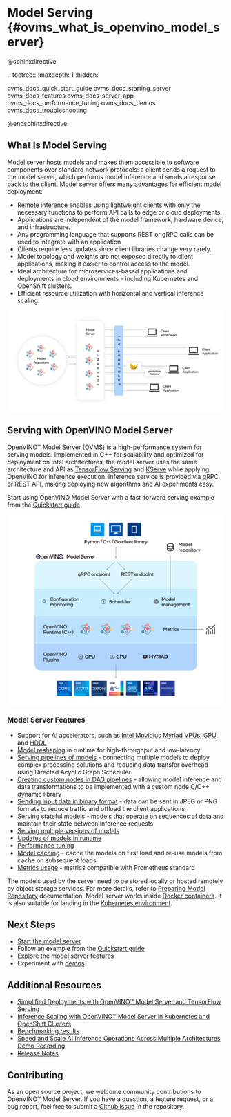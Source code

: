 # Model Serving {#ovms_what_is_openvino_model_server}

@sphinxdirective

.. toctree::
   :maxdepth: 1
   :hidden:

   ovms_docs_quick_start_guide
   ovms_docs_starting_server
   ovms_docs_features
   ovms_docs_server_app
   ovms_docs_performance_tuning
   ovms_docs_demos
   ovms_docs_troubleshooting

@endsphinxdirective

## What Is Model Serving

Model server hosts models and makes them accessible to software components over standard network protocols: a client sends a request to the model server, which performs model inference and sends a response back to the client. Model server offers many advantages for efficient model deployment: 

- Remote inference enables using lightweight clients with only the necessary functions to perform API calls to edge or cloud deployments.
- Applications are independent of the model framework, hardware device, and infrastructure.
- Any programming language that supports REST or gRPC calls can be used to integrate with an application
- Clients require less updates since client libraries change very rarely.
- Model topology and weights are not exposed directly to client applications, making it easier to control access to the model.
- Ideal architecture for microservices-based applications and deployments in cloud environments – including Kubernetes and OpenShift clusters.
- Efficient resource utilization with horizontal and vertical inference scaling.

![OVMS diagram](ovms_diagram.png)

## Serving with OpenVINO Model Server

OpenVINO&trade; Model Server (OVMS) is a high-performance system for serving models. Implemented in C++ for scalability and optimized for deployment on Intel architectures, the model server uses the same architecture and API as [TensorFlow Serving](https://github.com/tensorflow/serving) and [KServe](https://github.com/kserve/kserve) while applying OpenVINO for inference execution. Inference service is provided via gRPC or REST API, making deploying new algorithms and AI experiments easy.

Start using OpenVINO Model Server with a fast-forward serving example from the [Quickstart guide](ovms_quickstart.md).

![OVMS picture](ovms_high_level.png)

### Model Server Features 

- Support for AI accelerators, such as 
[Intel Movidius Myriad VPUs](https://docs.openvino.ai/2022.2/openvino_docs_OV_UG_supported_plugins_MYRIAD.html), 
[GPU](https://docs.openvino.ai/2022.2/openvino_docs_OV_UG_supported_plugins_GPU.html), and 
[HDDL](https://docs.openvino.ai/2022.2/openvino_docs_OV_UG_supported_plugins_HDDL.html) 
- [Model reshaping](shape_batch_size_and_layout.md) in runtime for high-throughput and low-latency
- [Serving pipelines of models](dag_scheduler.md) - connecting multiple models to deploy complex processing solutions and reducing data transfer overhead using Directed Acyclic Graph Scheduler
- [Creating custom nodes in DAG pipelines](custom_node_development.md) - allowing model inference and data transformations to be implemented with a custom node C/C++ dynamic library
- [Sending input data in binary format](binary_input.md) - data can be sent in JPEG or PNG formats to reduce traffic and offload the client applications
- [Serving stateful models](stateful_models.md) - models that operate on sequences of data and maintain their state between inference requests
- [Serving multiple versions of models](model_version_policy.md) 
- [Updates of models in runtime](online_config_changes.md) 
- [Performance tuning](performance_tuning.md)
- [Model caching](model_cache.md) - cache the models on first load and re-use models from cache on subsequent loads
- [Metrics usage](metrics.md) - metrics compatible with Prometheus standard

The models used by the server need to be stored locally or hosted remotely by object storage services. For more details, refer to [Preparing Model Repository](./models_repository.md) documentation. Model server works inside [Docker containers](docker_container.md). It is also suitable for landing in the [Kubernetes environment](../deploy/README.md).

## Next Steps

- [Start the model server](docker_container.md)
- Follow an example from the [Quickstart guide](ovms_quickstart.md) 
- Explore the model server [features](features.md)
- Experiment with [demos](../demos/README.md)  

## Additional Resources

* [Simplified Deployments with OpenVINO™ Model Server and TensorFlow Serving](https://community.intel.com/t5/Blogs/Tech-Innovation/Artificial-Intelligence-AI/Simplified-Deployments-with-OpenVINO-Model-Server-and-TensorFlow/post/1353218) 
* [Inference Scaling with OpenVINO™ Model Server in Kubernetes and OpenShift Clusters](https://www.intel.com/content/www/us/en/developer/articles/technical/deploy-openvino-in-openshift-and-kubernetes.html) 
* [Benchmarking results](https://docs.openvino.ai/2022.1/openvino_docs_performance_benchmarks_ovms.html) 
* [Speed and Scale AI Inference Operations Across Multiple Architectures Demo Recording](https://techdecoded.intel.io/essentials/speed-and-scale-ai-inference-operations-across-multiple-architectures/?elq_cid=3646480_ts1607680426276&erpm_id=6470692_ts1607680426276) 
* [Release Notes](https://github.com/openvinotoolkit/model_server/releases) 

## Contributing

As an open source project, we welcome community contributions to OpenVINO&trade; Model Server. If you have a question, a feature request, or a bug report, feel free to submit a [Github issue](https://github.com/openvinotoolkit/model_server) in the repository.